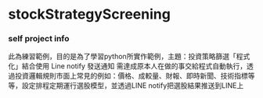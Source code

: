 # stockStrategyScreening 

### self project info
此為練習範例，目的是為了學習python所實作範例，主題：投資策略篩選「程式化」結合使用 Line notify 發送通知
需達成原本人在做的事交給程式自動執行，透過投資邏輯規則市面上常見的例如：價格、成較量、財報、即時新聞、技術指標等等，設定排程定期運行選股模型，並透過LINE notify把選股結果推送到LINE上

